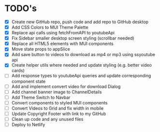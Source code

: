 # TODO's
- [x] Create new GitHub repo, push code and add repo to GitHub desktop
- [x] Add CSS Colors to MUI Theme Palette
- [x] Replace api calls using fetchFromAPI to youtubeApi
- [x] Fix Sidebar smaller desktop screen styling (scrollbar needed)
- [x] Replace all HTML5 elements with MUI components
- [x] Move state props to appSlice
- [x] Add save button to videos to download as mp4 or mp3 using ssyoutube api
- [x] Create helper utils where needed and update styling (e.g. better video cards)
- [ ] Add response types to youtubeApi queries and update corresponding component state
- [ ] Add and implement convert video for download Dialog
- [ ] Add channel banner image to ChannelDetails
- [ ] Add Theme Switch to Navbar
- [ ] Convert components to styled MUI components
- [ ] Convert Videos to Grid and fix width in mobile
- [ ] Update Copyright Footer with link to my GitHub
- [ ] Clean up code and any unused files
- [ ] Deploy to Netlify
